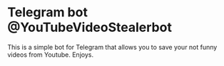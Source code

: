 # Telegram bot @YouTubeVideoStealerbot 
This is a simple bot for Telegram that allows you to save your not funny videos from Youtube.
Enjoys.

